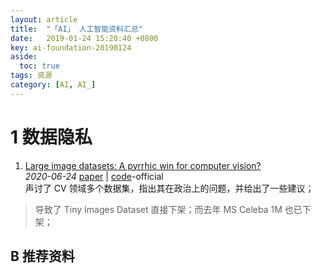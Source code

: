 ```yaml
---
layout: article
title:  "「AI」 人工智能资料汇总"
date:   2019-01-24 15:20:40 +0800
key: ai-foundation-20190124
aside:
  toc: true
tags: 资源
category: [AI, AI_]
---
```



# 1 数据隐私
1. [Large image datasets: A pyrrhic win for computer vision?](http://cn.arxiv.org/abs/2006.16923)     
*2020-06-24* [paper](https://arxiv.org/abs/2006.16923) | [code](https://github.com/vinayprabhu/Dataset_audits)-official         
声讨了 CV 领域多个数据集，指出其在政治上的问题，并给出了一些建议；    
>导致了 Tiny Images Dataset 直接下架；而去年 MS Celeba 1M 也已下架；     

## B 推荐资料
